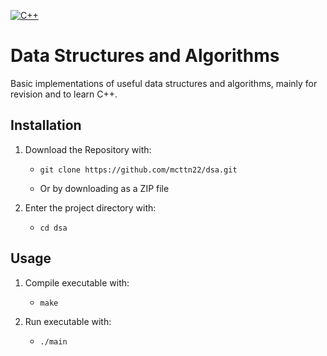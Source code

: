 [![C++](https://img.shields.io/badge/c++-%2300599C.svg?style=for-the-badge&logo=c%2B%2B&logoColor=white)](https://cplusplus.com/)

# Data Structures and Algorithms

Basic implementations of useful data structures and algorithms, mainly for revision and to learn C++.

## Installation

1. Download the Repository with:

   - ```
     git clone https://github.com/mcttn22/dsa.git
     ```
   -  Or by downloading as a ZIP file

2. Enter the project directory with:
   - ```
     cd dsa
     ```

## Usage

1. Compile executable with:
   - ```
     make
     ```

2. Run executable with:
   - ```
     ./main
     ```

